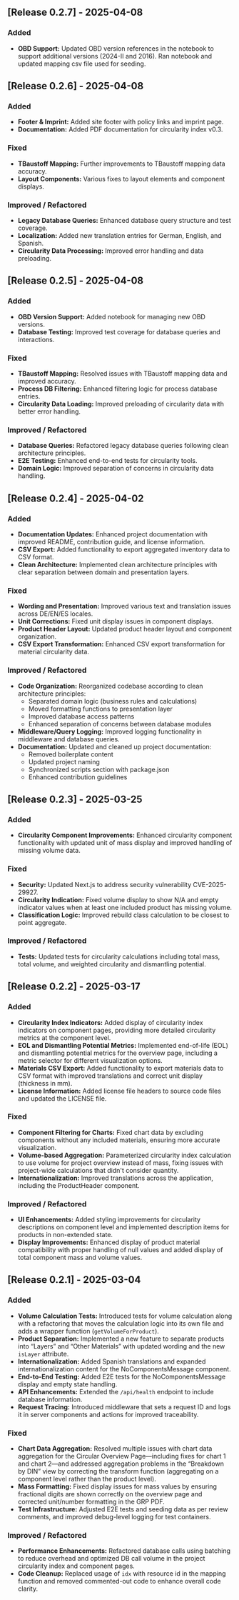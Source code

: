 ## [Release 0.2.7] - 2025-04-08

### Added

- **OBD Support:** Updated OBD version references in the notebook to support additional versions (2024-II and 2016). Ran notebook and updated mapping csv file used for seeding.

## [Release 0.2.6] - 2025-04-08

### Added

- **Footer & Imprint:** Added site footer with policy links and imprint page.
- **Documentation:** Added PDF documentation for circularity index v0.3.

### Fixed

- **TBaustoff Mapping:** Further improvements to TBaustoff mapping data accuracy.
- **Layout Components:** Various fixes to layout elements and component displays.

### Improved / Refactored

- **Legacy Database Queries:** Enhanced database query structure and test coverage.
- **Localization:** Added new translation entries for German, English, and Spanish.
- **Circularity Data Processing:** Improved error handling and data preloading.

## [Release 0.2.5] - 2025-04-08

### Added

- **OBD Version Support:** Added notebook for managing new OBD versions.
- **Database Testing:** Improved test coverage for database queries and interactions.

### Fixed

- **TBaustoff Mapping:** Resolved issues with TBaustoff mapping data and improved accuracy.
- **Process DB Filtering:** Enhanced filtering logic for process database entries.
- **Circularity Data Loading:** Improved preloading of circularity data with better error handling.

### Improved / Refactored

- **Database Queries:** Refactored legacy database queries following clean architecture principles.
- **E2E Testing:** Enhanced end-to-end tests for circularity tools.
- **Domain Logic:** Improved separation of concerns in circularity data handling.

## [Release 0.2.4] - 2025-04-02

### Added

- **Documentation Updates:** Enhanced project documentation with improved README, contribution guide, and license information.
- **CSV Export:** Added functionality to export aggregated inventory data to CSV format.
- **Clean Architecture:** Implemented clean architecture principles with clear separation between domain and presentation layers.

### Fixed

- **Wording and Presentation:** Improved various text and translation issues across DE/EN/ES locales.
- **Unit Corrections:** Fixed unit display issues in component displays.
- **Product Header Layout:** Updated product header layout and component organization.
- **CSV Export Transformation:** Enhanced CSV export transformation for material circularity data.

### Improved / Refactored

- **Code Organization:** Reorganized codebase according to clean architecture principles:
  - Separated domain logic (business rules and calculations)
  - Moved formatting functions to presentation layer
  - Improved database access patterns
  - Enhanced separation of concerns between database modules
- **Middleware/Query Logging:** Improved logging functionality in middleware and database queries.
- **Documentation:** Updated and cleaned up project documentation:
  - Removed boilerplate content
  - Updated project naming
  - Synchronized scripts section with package.json
  - Enhanced contribution guidelines

## [Release 0.2.3] - 2025-03-25

### Added

- **Circularity Component Improvements:** Enhanced circularity component functionality with updated unit of mass display and improved handling of missing volume data.

### Fixed

- **Security:** Updated Next.js to address security vulnerability CVE-2025-29927.
- **Circularity Indication:** Fixed volume display to show N/A and empty indicator values when at least one included product has missing volume.
- **Classification Logic:** Improved rebuild class calculation to be closest to point aggregate.

### Improved / Refactored

- **Tests:** Updated tests for circularity calculations including total mass, total volume, and weighted circularity and dismantling potential.

## [Release 0.2.2] - 2025-03-17

### Added

- **Circularity Index Indicators:** Added display of circularity index indicators on component pages, providing more detailed circularity metrics at the component level.
- **EOL and Dismantling Potential Metrics:** Implemented end-of-life (EOL) and dismantling potential metrics for the overview page, including a metric selector for different visualization options.
- **Materials CSV Export:** Added functionality to export materials data to CSV format with improved translations and correct unit display (thickness in mm).
- **License Information:** Added license file headers to source code files and updated the LICENSE file.

### Fixed

- **Component Filtering for Charts:** Fixed chart data by excluding components without any included materials, ensuring more accurate visualization.
- **Volume-based Aggregation:** Parameterized circularity index calculation to use volume for project overview instead of mass, fixing issues with project-wide calculations that didn't consider quantity.
- **Internationalization:** Improved translations across the application, including the ProductHeader component.

### Improved / Refactored

- **UI Enhancements:** Added styling improvements for circularity descriptions on component level and implemented description items for products in non-extended state.
- **Display Improvements:** Enhanced display of product material compatibility with proper handling of null values and added display of total component mass and volume values.

## [Release 0.2.1] - 2025-03-04

### Added

- **Volume Calculation Tests:** Introduced tests for volume calculation along with a refactoring that moves the calculation logic into its own file and adds a wrapper function (`getVolumeForProduct`).
- **Product Separation:** Implemented a new feature to separate products into “Layers” and “Other Materials” with updated wording and the new `isLayer` attribute.
- **Internationalization:** Added Spanish translations and expanded internationalization content for the NoComponentsMessage component.
- **End-to-End Testing:** Added E2E tests for the NoComponentsMessage display and empty state handling.
- **API Enhancements:** Extended the `/api/health` endpoint to include database information.
- **Request Tracing:** Introduced middleware that sets a request ID and logs it in server components and actions for improved traceability.

### Fixed

- **Chart Data Aggregation:** Resolved multiple issues with chart data aggregation for the Circular Overview Page—including fixes for chart 1 and chart 2—and addressed aggregation problems in the “Breakdown by DIN” view by correcting the transform function (aggregating on a component level rather than the product level).
- **Mass Formatting:** Fixed display issues for mass values by ensuring fractional digits are shown correctly on the overview page and corrected unit/number formatting in the GRP PDF.
- **Test Infrastructure:** Adjusted E2E tests and seeding data as per review comments, and improved debug-level logging for test containers.

### Improved / Refactored

- **Performance Enhancements:** Refactored database calls using batching to reduce overhead and optimized DB call volume in the project circularity index and component pages.
- **Code Cleanup:** Replaced usage of `idx` with resource id in the mapping function and removed commented-out code to enhance overall code clarity.
